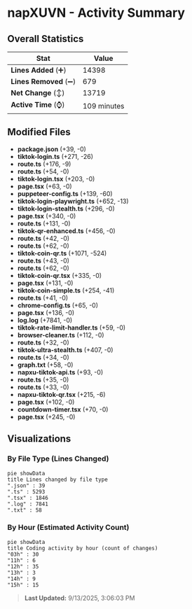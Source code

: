 # napXUVN - Activity Summary 

## Overall Statistics

| Stat                   | Value                                                             |
| ---------------------- | ----------------------------------------------------------------- |
| **Lines Added** (➕)   | 14398                                          |
| **Lines Removed** (➖) | 679                                        |
| **Net Change** (↕)    | 13719                |
| **Active Time** (⌚)   | 109 minutes |


## Modified Files
- **package.json** (+39, -0)
- **tiktok-login.ts** (+271, -26)
- **route.ts** (+176, -9)
- **route.ts** (+54, -0)
- **tiktok-login.tsx** (+203, -0)
- **page.tsx** (+63, -0)
- **puppeteer-config.ts** (+139, -60)
- **tiktok-login-playwright.ts** (+652, -13)
- **tiktok-login-stealth.ts** (+296, -0)
- **page.tsx** (+340, -0)
- **route.ts** (+131, -0)
- **tiktok-qr-enhanced.ts** (+456, -0)
- **route.ts** (+42, -0)
- **route.ts** (+62, -0)
- **tiktok-coin-qr.ts** (+1071, -524)
- **route.ts** (+43, -0)
- **route.ts** (+62, -0)
- **tiktok-coin-qr.tsx** (+335, -0)
- **page.tsx** (+131, -0)
- **tiktok-coin-simple.ts** (+254, -41)
- **route.ts** (+41, -0)
- **chrome-config.ts** (+65, -0)
- **page.tsx** (+136, -0)
- **log.log** (+7841, -0)
- **tiktok-rate-limit-handler.ts** (+59, -0)
- **browser-cleaner.ts** (+112, -0)
- **route.ts** (+32, -0)
- **tiktok-ultra-stealth.ts** (+407, -0)
- **route.ts** (+34, -0)
- **graph.txt** (+58, -0)
- **napxu-tiktok-api.ts** (+93, -0)
- **route.ts** (+35, -0)
- **route.ts** (+33, -0)
- **napxu-tiktok-qr.tsx** (+215, -6)
- **page.tsx** (+102, -0)
- **countdown-timer.tsx** (+70, -0)
- **page.tsx** (+245, -0)

## Visualizations

### By File Type (Lines Changed)

```mermaid
pie showData
title Lines changed by file type
".json" : 39
".ts" : 5293
".tsx" : 1846
".log" : 7841
".txt" : 58
```

### By Hour (Estimated Activity Count)

```mermaid
pie showData
title Coding activity by hour (count of changes)
"03h" : 30
"11h" : 6
"12h" : 35
"13h" : 3
"14h" : 9
"15h" : 15
```


> **Last Updated:** 9/13/2025, 3:06:03 PM